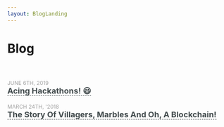 ```yaml
---
layout: BlogLanding
---
```


# Blog
<br/>

<p class="header">
  <span class="date">June 6th, 2019</span><br/>
  <a href="/blog/hackathons/" class="blogLink">Acing Hackathons! &#128515; </a>
</p>
<p class="header">
  <span class="date">March 24th, '2018</span><br/>
  <a href="/blog/blockchain/" class="blogLink">The Story Of Villagers, Marbles And Oh, A Blockchain!</a>
</p>

<style>
.header {
  text-align: left;
  font-size: 18px;
  font-weight: bold;
}
.date {
  font-weight: lighter;
  font-size: 12px;
  color: #a0a0a0;
  text-transform: uppercase;
}
a.blogLink:link {
  color: #414a4c;
  border-bottom: dashed 1px;
  text-decoration: none;
}
a.blogLink:hover {
  color: #414a4c;
  border-bottom: dashed 2px;
}
a.blogLink:visited {
  color: #414a4c;
}
</style>
